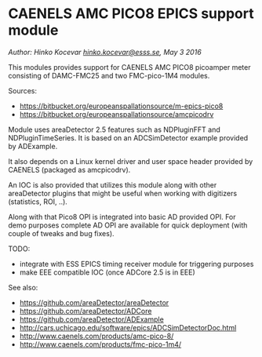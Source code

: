 # CAENELS AMC PICO8 EPICS support module

_Author: Hinko Kocevar <hinko.kocevar@esss.se>, May 3 2016_


This modules provides support for CAENELS AMC PICO8 picoamper meter consisting
of DAMC-FMC25 and two FMC-pico-1M4 modules.

Sources:

* <https://bitbucket.org/europeanspallationsource/m-epics-pico8>
* <https://bitbucket.org/europeanspallationsource/amcpicodrv>

Module uses areaDetector 2.5 features such as NDPluginFFT and NDPluginTimeSeries.
It is based on an ADCSimDetector example provided by ADExample.

It also depends on a Linux kernel driver and user space header provided by
CAENELS (packaged as amcpicodrv).

An IOC is also provided that utilizes this module along with other areaDetector
plugins that might be useful when working with digitizers (statistics, ROI, ..).

Along with that Pico8 OPI is integrated into basic AD provided OPI. For demo
purposes complete AD OPI are available for quick deployment (with couple of
tweaks and bug fixes).


TODO:

* integrate with ESS EPICS timing receiver module for triggering purposes
* make EEE compatible IOC (once ADCore 2.5 is in EEE)


See also:

* <https://github.com/areaDetector/areaDetector>
* <https://github.com/areaDetector/ADCore>
* <https://github.com/areaDetector/ADExample>
* <http://cars.uchicago.edu/software/epics/ADCSimDetectorDoc.html>
* <http://www.caenels.com/products/amc-pico-8/>
* <http://www.caenels.com/products/fmc-pico-1m4/>
